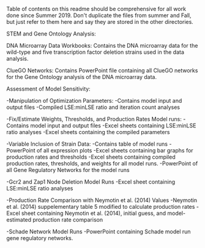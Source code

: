 Table of contents on this readme should be comprehensive for all work done since Summer 2019.  Don't duplicate the files from summer and Fall, but just refer to them here and say they are stored in the other directories.

STEM and Gene Ontology Analysis: 

DNA Microarray Data Workbooks: 
Contains the DNA microarray data for the wild-type and five transcription factor deletion strains used in the data analysis.

ClueGO Networks: 
Contains PowerPoint file containing all ClueGO networks for the Gene Ontology analysis of the DNA microarray data.

Assessment of Model Sensitivity:

-Manipulation of Optimization Parameters:
    -Contains model input and output files 
    -Compiled LSE:minLSE ratio and iteration count analyses

-Fix/Estimate Weights, Thresholds, and Production Rates Model runs:
    -Contains model input and output files
    -Excel sheets containing LSE:minLSE ratio analyses
    -Excel sheets containing the compiled parameters

-Variable Inclusion of Strain Data:
    -Contains table of model runs
    -PowerPoint of all expression plots
    -Excel sheets containing bar graphs for production rates and thresholds
    -Excel sheets containing compiled production rates, thresholds, and weights for all model runs.
    -PowerPoint of all Gene Regulatory Networks for the model runs

-Gcr2 and Zap1 Node Deletion Model Runs
    -Excel sheet containing LSE:minLSE ratio analyses

-Production Rate Comparison with Neymotin et al. (2014) Values
    -Neymotin et al. (2014) suppelementary table 5 modified to calculate production rates
    -Excel sheet containing Neymotin et al. (2014), initial guess, and model-estimated production rate comparison
    
-Schade Network Model Runs
    -PowerPoint containing Schade model run gene regulatory networks.
